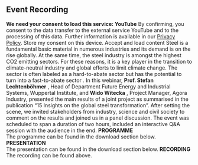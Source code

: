 ##  Event Recording 
**We need your consent to load this service: YouTube**
By confirming, you consent to the data transfer to the external service YouTube and to the processing of this data. Further information is available in our [Privacy Policy](https://www.agora-industry.org/privacy-policy).
Store my consent on this device.
Accept and load content
Steel is a fundamental basic material in numerous industries and its demand is on the rise globally. At the same time, the steel industry is amongst the highest CO2 emitting sectors. For these reasons, it is a key player in the transition to climate-neutral industry and global efforts to limit climate change. The sector is often labeled as a hard-to-abate sector but has the potential to turn into a fast-to-abate sector _._
In this webinar, **Prof. Stefan Lechtenböhmer** , Head of Department Future Energy and Industrial Systems, Wuppertal Institute, and **Wido Witecka** , Project Manager, Agora Industry, presented the main results of a joint project as summarised in the publication “15 Insights on the global steel transformation”. After setting the scene, we invited stakeholders from industry, science and civil society to comment on the results and joined us in a panel discussion.
The event was scheduled to span a duration of two hours, included an interactive Q&A session with the audience in the end.
**PROGRAMME**  
The programme can be found in the download section below.
**PRESENTATION**  
The presentation can be found in the download section below.
**RECORDING**  
The recording can be found above.